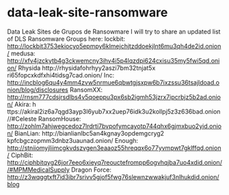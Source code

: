 # data-leak-site-ransomware
Data Leak Sites de Grupos de Ransowmare
I will try to share an updated list of DLS Ransomware Groups here:
lockbit:
http://lockbit3753ekiocyo5epmpy6klmejchjtzddoekjlnt6mu3qh4de2id.onion/
medusa:
http://xfv4jzckytb4g3ckwemcny3ihv4i5p4lqzdpi624cxisu35my5fwi5qd.onion/
Rhysida
http://rhysidafohrhyy2aszi7bm32tnjat5x ri65fopcxkdfxhi4tidsg7cad.onion/
Inc:
http://incblog6qu4y4mm4zvw5nrmue6qbwtgjsxpw6b7ixzssu36tsajldoad.onion/blog/disclosures
RansomXX:
http://rnsm777cdsjrsdlbs4v5qoeppu3px6sb2igmh53jzrx7ipcrbjz5b2ad.onion/
Akira:
h ttps://akiral2iz6a7qgd3ayp3l6yub7xx2uep76idk3u2kollpj5z3z636bad.onion//#Celeste
RansomHouse:
http://zohlm7ahjwegcedoz7lrdrti7bvpofymcayotp744qhx6gjmxbuo2yid.onion/
BianLian:
http://bianlianlbc5an4kgnay3opdemgcryg2 kpfcbgczopmm3dnbz3uaunad.onion/
Enough:
http://stniiomyjliimcgkvdszvgen3eaaoz55hreqqx6o77yvmpwt7gklffqd.onion/
CiphBit:
http://ciphbitqyg26jor7eeo6xieyq7reouctefrompp6ogvhqjba7uo4xdid.onion//#MPMMedicalSupply
Dragon Force:
http://z3wqggtxft7id3ibr7srivv5gjof5fwg76slewnzwwakjuf3nlhukdid.onion/blog
